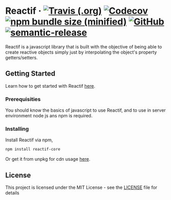 # Reactif &middot; [![Travis (.org)](https://img.shields.io/travis/FrencoJobs/Reactif.svg?style=flat-square)](https://travis-ci.org/FrencoJobs/Reactif) [![Codecov](https://img.shields.io/codecov/c/github/FrencoJobs/Reactif.svg?style=flat-square)](https://codecov.io/gh/FrencoJobs/Reactif) [![npm bundle size (minified)](https://img.shields.io/bundlephobia/min/reactif-core.svg?style=flat-square)](https://npm.im/reactif-core) [![GitHub](https://img.shields.io/github/license/FrencoJobs/Reactif.svg?style=flat-square)](LICENSE) [![semantic-release](https://img.shields.io/badge/%20%20%F0%9F%93%A6%F0%9F%9A%80-semantic--release-e10079.svg?style=flat-square)](https://github.com/semantic-release/semantic-release)

Reactif is a javascript library that is built with the objective of being able to create reactive objects simply just by interpolating the object's property getters/setters.

## Getting Started

Learn how to get started with Reactif [here](https://reactif.js.org/guide/).

### Prerequisities

You should know the basics of javascript to use Reactif, and to use in server environment node js ans npm is required.

### Installing

Install Reactif via npm,
```bash
npm install reactif-core 
```
Or get it from unpkg for cdn usage [here](https://unpkg.com/reactif-core).

## License

This project is licensed under the MIT License - see the [LICENSE](LICENSE) file for details
